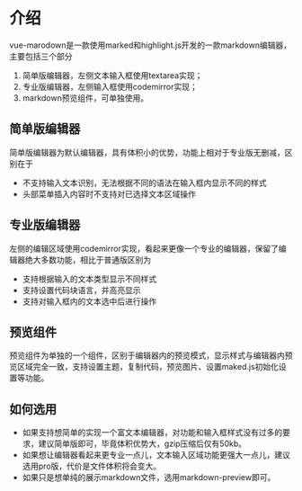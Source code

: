 # 介绍

vue-marodown是一款使用marked和highlight.js开发的一款markdown编辑器，主要包括三个部分

1. 简单版编辑器，左侧文本输入框使用textarea实现；
2. 专业版编辑器，左侧输入框使用codemirror实现；
3. markdown预览组件，可单独使用。

## 简单版编辑器
简单版编辑器为默认编辑器，具有体积小的优势，功能上相对于专业版无删减，区别在于
- 不支持输入文本识别，无法根据不同的语法在输入框内显示不同的样式
- 头部菜单插入内容时不支持对已选择文本区域操作
## 专业版编辑器
左侧的编辑区域使用codemirror实现，看起来更像一个专业的编辑器，保留了编辑器绝大多数功能，相比于普通版区别为
- 支持根据输入的文本类型显示不同样式
- 支持设置代码块语言，并高亮显示
- 支持对输入框内的文本选中后进行操作
## 预览组件
预览组件为单独的一个组件，区别于编辑器内的预览模式，显示样式与编辑器内预览区域完全一致，支持设置主题，复制代码，预览图片、设置maked.js初始化设置等功能。

## 如何选用

- 如果支持想简单的实现一个富文本编辑器，对功能和输入框样式没有过多的要求，建议简单版即可，毕竟体积优势大，gzip压缩后仅有50kb。
- 如果想让编辑器看起来更专业一点儿，文本输入区域功能更强大一点儿，建议选用pro版，代价是文件体积将会变大。
- 如果只是想单纯的展示markdown文件，选用markdown-preview即可。

             
